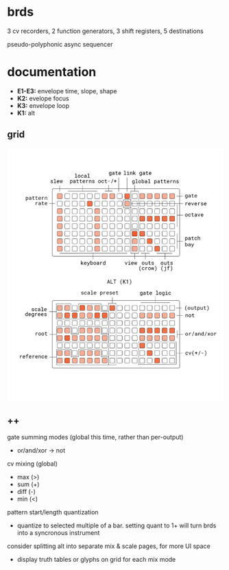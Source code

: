 # brds

3 cv recorders, 2 function generators, 3 shift registers, 5 destinations

pseudo-polyphonic async sequencer

# documentation

- **E1-E3:** envelope time, slope, shape
- **K2:** evelope focus
- **K3:** envelope loop
- **K1:** alt

## grid

![brds grid docs](doc/brds.png)

## ++

gate summing modes (global this time, rather than per-output)
- or/and/xor -> not

cv mixing (global)
- max (>)
- sum (+)
- diff (-)
- min (<)

pattern start/length quantization
- quantize to selected multiple of a bar. setting quant to 1+ will turn brds into a syncronous instrument

consider splitting alt into separate mix & scale pages, for more UI space
- display truth tables or glyphs on grid for each mix mode 
